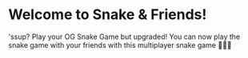 # Welcome to Snake & Friends!

'ssup? Play your OG Snake Game but upgraded! You can now play the snake game with your friends with this multiplayer snake game 🐍🐍🐍
